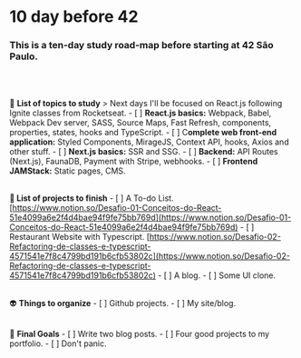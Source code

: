 # 10 day before 42 

### This is a ten-day study road-map before starting at 42 São Paulo. 
<br><br>


👾  **List of topics to study**
    > Next days I'll be focused on React.js following Ignite classes from Rocketseat.
    - [ ]  **React.js basics:** Webpack, Babel, Webpack Dev server, SASS, Source Maps, Fast Refresh, components, properties, states, hooks and TypeScript.
    - [ ]  C**omplete web front-end application:** Styled Components, MirageJS, Context API, hooks, Axios and other stuff.
    - [ ]  **Next.js basics:** SSR and SSG.
    - [ ]  **Backend:** API Routes (Next.js), FaunaDB, Payment with Stripe, webhooks.
    - [ ]  **Frontend JAMStack:** Static pages, CMS.
<br><br>
     

**🤖  List of projects to finish**
    - [ ]  A To-do List. [https://www.notion.so/Desafio-01-Conceitos-do-React-51e4099a6e2f4d4bae94f9fe75bb769d](https://www.notion.so/Desafio-01-Conceitos-do-React-51e4099a6e2f4d4bae94f9fe75bb769d)
    - [ ]  Restaurant Website with Typescript. [https://www.notion.so/Desafio-02-Refactoring-de-classes-e-typescript-4571541e7f8c4799bd191b6cfb53802c](https://www.notion.so/Desafio-02-Refactoring-de-classes-e-typescript-4571541e7f8c4799bd191b6cfb53802c)
    - [ ]  A blog.
    - [ ]  Some UI clone.
<br><br>


👽  **Things to organize**
    - [ ]  Github projects.
    - [ ]  My site/blog.
<br><br>


🤡  **Final Goals**
    - [ ]  Write two blog posts.
    - [ ]  Four good projects to my portfolio.
    - [ ]  Don't panic.
<br><br>
